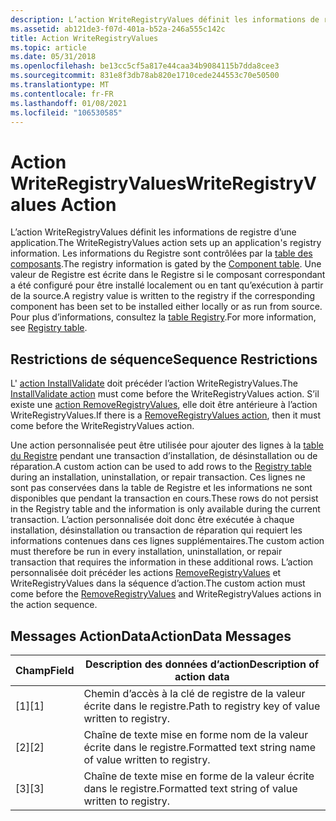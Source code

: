 ```yaml
---
description: L’action WriteRegistryValues définit les informations de registre d’une application.
ms.assetid: ab121de3-f07d-401a-b52a-246a555c142c
title: Action WriteRegistryValues
ms.topic: article
ms.date: 05/31/2018
ms.openlocfilehash: be13cc5cf5a817e44caa34b9084115b7dda8cee3
ms.sourcegitcommit: 831e8f3db78ab820e1710cede244553c70e50500
ms.translationtype: MT
ms.contentlocale: fr-FR
ms.lasthandoff: 01/08/2021
ms.locfileid: "106530585"
---
```

# <a name="writeregistryvalues-action"></a><span data-ttu-id="d0bdb-103">Action WriteRegistryValues</span><span class="sxs-lookup"><span data-stu-id="d0bdb-103">WriteRegistryValues Action</span></span>

<span data-ttu-id="d0bdb-104">L’action WriteRegistryValues définit les informations de registre d’une application.</span><span class="sxs-lookup"><span data-stu-id="d0bdb-104">The WriteRegistryValues action sets up an application's registry information.</span></span> <span data-ttu-id="d0bdb-105">Les informations du Registre sont contrôlées par la [table des composants](component-table.md).</span><span class="sxs-lookup"><span data-stu-id="d0bdb-105">The registry information is gated by the [Component table](component-table.md).</span></span> <span data-ttu-id="d0bdb-106">Une valeur de Registre est écrite dans le Registre si le composant correspondant a été configuré pour être installé localement ou en tant qu’exécution à partir de la source.</span><span class="sxs-lookup"><span data-stu-id="d0bdb-106">A registry value is written to the registry if the corresponding component has been set to be installed either locally or as run from source.</span></span> <span data-ttu-id="d0bdb-107">Pour plus d’informations, consultez la [table Registry](registry-table.md).</span><span class="sxs-lookup"><span data-stu-id="d0bdb-107">For more information, see [Registry table](registry-table.md).</span></span>

## <a name="sequence-restrictions"></a><span data-ttu-id="d0bdb-108">Restrictions de séquence</span><span class="sxs-lookup"><span data-stu-id="d0bdb-108">Sequence Restrictions</span></span>

<span data-ttu-id="d0bdb-109">L' [action InstallValidate](installvalidate-action.md) doit précéder l’action WriteRegistryValues.</span><span class="sxs-lookup"><span data-stu-id="d0bdb-109">The [InstallValidate action](installvalidate-action.md) must come before the WriteRegistryValues action.</span></span> <span data-ttu-id="d0bdb-110">S’il existe une [action RemoveRegistryValues](removeregistryvalues-action.md), elle doit être antérieure à l’action WriteRegistryValues.</span><span class="sxs-lookup"><span data-stu-id="d0bdb-110">If there is a [RemoveRegistryValues action](removeregistryvalues-action.md), then it must come before the WriteRegistryValues action.</span></span>

<span data-ttu-id="d0bdb-111">Une action personnalisée peut être utilisée pour ajouter des lignes à la [table du Registre](registry-table.md) pendant une transaction d’installation, de désinstallation ou de réparation.</span><span class="sxs-lookup"><span data-stu-id="d0bdb-111">A custom action can be used to add rows to the [Registry table](registry-table.md) during an installation, uninstallation, or repair transaction.</span></span> <span data-ttu-id="d0bdb-112">Ces lignes ne sont pas conservées dans la table de Registre et les informations ne sont disponibles que pendant la transaction en cours.</span><span class="sxs-lookup"><span data-stu-id="d0bdb-112">These rows do not persist in the Registry table and the information is only available during the current transaction.</span></span> <span data-ttu-id="d0bdb-113">L’action personnalisée doit donc être exécutée à chaque installation, désinstallation ou transaction de réparation qui requiert les informations contenues dans ces lignes supplémentaires.</span><span class="sxs-lookup"><span data-stu-id="d0bdb-113">The custom action must therefore be run in every installation, uninstallation, or repair transaction that requires the information in these additional rows.</span></span> <span data-ttu-id="d0bdb-114">L’action personnalisée doit précéder les actions [RemoveRegistryValues](removeregistryvalues-action.md) et WriteRegistryValues dans la séquence d’action.</span><span class="sxs-lookup"><span data-stu-id="d0bdb-114">The custom action must come before the [RemoveRegistryValues](removeregistryvalues-action.md) and WriteRegistryValues actions in the action sequence.</span></span>

## <a name="actiondata-messages"></a><span data-ttu-id="d0bdb-115">Messages ActionData</span><span class="sxs-lookup"><span data-stu-id="d0bdb-115">ActionData Messages</span></span>



| <span data-ttu-id="d0bdb-116">Champ</span><span class="sxs-lookup"><span data-stu-id="d0bdb-116">Field</span></span> | <span data-ttu-id="d0bdb-117">Description des données d’action</span><span class="sxs-lookup"><span data-stu-id="d0bdb-117">Description of action data</span></span>                               |
|-------|----------------------------------------------------------|
| <span data-ttu-id="d0bdb-118">\[1\]</span><span class="sxs-lookup"><span data-stu-id="d0bdb-118">\[1\]</span></span> | <span data-ttu-id="d0bdb-119">Chemin d’accès à la clé de registre de la valeur écrite dans le registre.</span><span class="sxs-lookup"><span data-stu-id="d0bdb-119">Path to registry key of value written to registry.</span></span>       |
| <span data-ttu-id="d0bdb-120">\[2\]</span><span class="sxs-lookup"><span data-stu-id="d0bdb-120">\[2\]</span></span> | <span data-ttu-id="d0bdb-121">Chaîne de texte mise en forme nom de la valeur écrite dans le registre.</span><span class="sxs-lookup"><span data-stu-id="d0bdb-121">Formatted text string name of value written to registry.</span></span> |
| <span data-ttu-id="d0bdb-122">\[3\]</span><span class="sxs-lookup"><span data-stu-id="d0bdb-122">\[3\]</span></span> | <span data-ttu-id="d0bdb-123">Chaîne de texte mise en forme de la valeur écrite dans le registre.</span><span class="sxs-lookup"><span data-stu-id="d0bdb-123">Formatted text string of value written to registry.</span></span>      |



 

 

 



